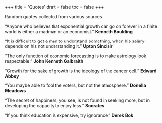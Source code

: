 +++
title = 'Quotes'
draft = false
toc = false
+++

Random quotes collected from various sources

“Anyone who believes that exponential growth can go on forever in a finite world is either a madman or an economist.”
__Kenneth Boulding__

“It is difficult to get a man to understand something, when his salary depends on his not understanding it.”
__Upton Sinclair__

“The only function of economic forecasting is to make astrology look respectable.”
__John Kenneth Galbraith__

“Growth for the sake of growth is the ideology of the cancer cell.”
__Edward Abbey__

“You maybe able to fool the voters, but not the atmosphere.”
__Donella Meadows__

“The secret of happiness, you see, is not found in seeking more, but in developing the capacity to enjoy less.”
__Socrates__

“If you think education is expensive, try ignorance.”
__Derek Bok__

